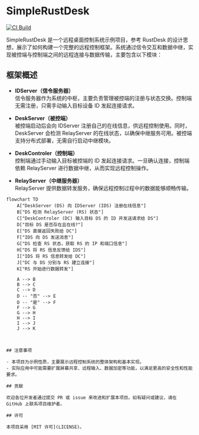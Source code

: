 # SimpleRustDesk

[![CI Build](https://github.com/SwartzMss/SimpleRustDesk/actions/workflows/msbuild.yml/badge.svg)](https://github.com/SwartzMss/SimpleRustDesk/actions/workflows/msbuild.yml)

SimpleRustDesk 是一个远程桌面控制系统示例项目，参考 RustDesk 的设计思想，展示了如何构建一个完整的远程控制框架。系统通过信令交互和数据中继，实现被控端与控制端之间的远程连接与数据传输，主要包含以下模块：

## 框架概述

- **IDServer（信令服务器）**  
  信令服务器作为系统的中枢，主要负责管理被控端的注册与状态交换。控制端无需注册，只需手动输入目标设备 ID 发起连接请求。

- **DeskServer（被控端）**  
  被控端启动后会向 IDServer 注册自己的在线信息，供远程控制使用。同时，DeskServer 会检测 RelayServer 的在线状态，以确保中继服务可用。被控端支持分布式部署，无需自行启动中继模块。

- **DeskControler（控制端）**  
  控制端通过手动输入目标被控端的 ID 发起连接请求。一旦确认连接，控制端依赖 RelayServer 进行数据中继，从而实现远程控制操作。

- **RelayServer（中继服务器）**  
  RelayServer 提供数据转发服务，确保远程控制过程中的数据能够顺畅传输。
  
```mermaid
flowchart TD
    A["DeskServer (DS) 向 IDServer (IDS) 注册在线信息"]
    B["DS 检测 RelayServer (RS) 状态"]
    C["DeskControler (DC) 输入目标 DS 的 ID 并发送请求给 DS"]
    D["目标 DS 是否存在且在线?"]
    E["DS 直接返回失败给 DC"]
    F["IDS 向 DS 发送消息"]
    G["DS 检查 RS 状态，获取 RS 的 IP 和端口信息"]
    H["DS 将 RS 信息反馈给 IDS"]
    I["IDS 将 RS 信息转发给 DC"]
    J["DC 与 DS 分别与 RS 建立连接"]
    K["RS 开始进行数据转发"]

    A --> B
    B --> C
    C --> D
    D -- "否" --> E
    D -- "是" --> F
    F --> G
    G --> H
    H --> I
    I --> J
    J --> K



## 注意事项

- 本项目为示例性质，主要展示远程控制系统的整体架构和基本实现。
- 实际应用中可能需要扩展屏幕共享、远程输入、数据加密等功能，以满足更高的安全性和性能要求。

## 贡献

欢迎各位开发者通过提交 PR 或 issue 来改进和扩展本项目。如有疑问或建议，请在 GitHub 上联系项目维护者。

## 许可

本项目采用 [MIT 许可](LICENSE)。
